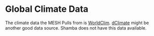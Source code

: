 # Global Climate Data

The climate data the MESH Pulls from is [WorldClim](https://www.worldclim.org). [dClimate](https://www.dclimate.net) might be another good data source.  Shamba does not have this data available.
